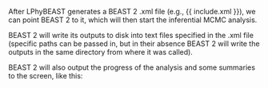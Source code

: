 
After LPhyBEAST generates a BEAST 2 .xml file (e.g., {{ include.xml
}}), we can point BEAST 2 to it, which will then start the inferential
MCMC analysis.

BEAST 2 will write its outputs to disk into text files specified in
the .xml file (specific paths can be passed in, but in their absence BEAST
2 will write the outputs in the same directory from where it was called).

BEAST 2 will also output the progress of the analysis and some summaries to
the screen, like this:  
